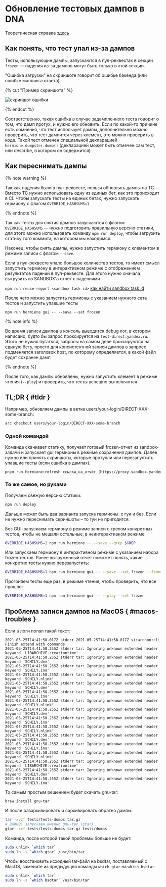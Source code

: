 # Обновление тестовых дампов в DNA
Теоретическая справка [здесь](tests-under-the-hood.md)

## Как понять, что тест упал из-за дампов

Тесты, использующие дампы, запускаются в пул-реквестах в секции `frozen` — падения из-за дампов могут быть только в этой секции.

"Ошибка загрузки" на скриншоте говорит об ошибке бэкенда (или ошибке маппинга ответа).

{% cut "Пример скриншота" %}

![скриншот ошибки](./assets/test-dump-error.png)

{% endcut %}

Соответственно, такая ошибка в случае задампленного теста говорит о том, что дамп протух, и нужно его обновить.
Если по какой-то причине есть сомнения, что тест использует дампы, дополнительно можно проверить, что тест дампится через клемент, это можно проверить в коде. Такой тест отмечен специальной декларацией `hermione.dumpster.dump()` (декларацией может быть отмечен сам тест, или describe, в котором он содержится)

## Как переснимать дампы

{% note warning %}

Так как падения были в пул-реквесте, нельзя обновлять дампы на ТС. Вместо ТС нужно использовать одну из единых бет, как это происходит в CI. Чтобы запускать тесты на единых бетах, нужно запускать гермиону с флагом `OVERRIDE_HASHSUMS=1`

{% endnote %}

Так как тесты для снятия дампов запускаются с флагом `OVERRIDE_HASHSUMS` — нужно подготовить правильную версию статики, для этого можно использовать команду `npm run deploy`, чтобы загрузить статику того коммита, на котором мы находимся.

Наконец, чтобы снять дампы, нужно запустить гермиону с клементом в режиме записи с флагом `--save`.

Если в пул-реквесте упало большое количество тестов, то имеет смысл запустить гермиону в интерактивном режиме с отображением результатов падений в пул-реквесте. Для этого нужно сначала выгрузить из SANDBOX'а отчет с падениями

`npm run reuse-report <sandbox task id>`
[как найти sandbox task id](tests-reuse-report.md)

После чего можно запустить гермионы с указанием нужного сета тестов и запустить упавшие тесты

`npm run hermione gui -- --save --set frozen`

{% note info %}

Во время записи дампов в консоль выводится debug лог, в котором написано, будто бы запрос проксируется на `test-direct.yandex.ru`. Этого не нужно пугаться, запросы на самом деле проксируются на единую бету, просто для консистентной записи дампов в запросе подменяется заголовок host, по которому определяется, в какой файл будет сохранен дамп

{% endnote %}

После того, как дампы обновлены, нужно запустить клемент в режиме чтения (`--play`) и проверить, что тесты успешно выполняются

## TL;DR { #tldr }

Например, обновляем дампы в ветке users/your-login/DIRECT-XXX-some-branch:

```bash
arc checkout users/your-login/DIRECT-XXX-some-branch
```

### Одной командой

Команда скачивает статику, получает готовый frozen-отчет из sandbox-задачи и запускает gui гермионы в режиме сохранения дампов.
Далее нужно или принять скриншоты, которые протухли или перезапустить упавшие тесты (если ошибка в дампах).
```bash
pnpm run hermione:refresh ссылка_на_отчёт (https://proxy.sandbox.yandex-team.ru/2797062705/report-hermione:ci/index.html)  
```

### То же самое, но руками

Получаем свежую версию статики:

```bash
npm run deploy
```

Дальше может быть два варианта запуска гермионы: c гуи и без. Если не нужно переснимать скриншоты – то гуи не пригодится.

Без GUI: запускаем гермиону в режиме записи с грепом конкретных тестов, чтобы не мешали остальные, в неинтерактивном режиме

```bash
OVERRIDE_HASHSUMS=1 npm run hermione -- --save --grep $GREP
```

Или запускаем гермиону в интерактивном режиме c указанием набора frozen тестов. Ранее выгруженный отчет поможет понять, какие конкретно тесты нужно перезапустить:

```bash
OVERRIDE_HASHSUMS=1 npm run hermione gui -- --save --set frozen --from=ссылка_на_отчёт (https://proxy.sandbox.yandex-team.ru/2797062705/report-hermione:ci/index.html)
```

Прогоняем тесты еще раз, в режиме чтения, чтобы проверить, что все прошло:

```bash
OVERRIDE_HASHSUMS=1 npm run hermione gui -- --play --set frozen
```

## Проблема записи дампов на MacOS { #macos-troubles }

Если в логи попал такой текст:
```log
2021-05-25T14:41:58.017Z stderr 2021-05-25T14:41:58.017Z si:archon:cli Finish extend with commands
2021-05-25T14:41:58.255Z stderr tar: Ignoring unknown extended header keyword 'LIBARCHIVE.creationtime'
2021-05-25T14:41:58.255Z stderr tar: Ignoring unknown extended header keyword 'SCHILY.dev'
2021-05-25T14:41:58.255Z stderr tar: Ignoring unknown extended header keyword 'SCHILY.ino'
2021-05-25T14:41:58.255Z stderr tar: Ignoring unknown extended header keyword 'SCHILY.nlink'
2021-05-25T14:41:58.255Z stderr tar: Ignoring unknown extended header keyword 'SCHILY.dev'
2021-05-25T14:41:58.255Z stderr tar: Ignoring unknown extended header keyword 'SCHILY.ino'
2021-05-25T14:41:58.255Z stderr tar: Ignoring unknown extended header keyword 'SCHILY.nlink'
2021-05-25T14:41:58.255Z stderr tar: Ignoring unknown extended header keyword 'SCHILY.dev'
2021-05-25T14:41:58.255Z stderr tar: Ignoring unknown extended header keyword 'SCHILY.ino'
2021-05-25T14:41:58.255Z stderr tar: Ignoring unknown extended header keyword 'SCHILY.nlink'
2021-05-25T14:41:58.255Z stderr tar: Ignoring unknown extended header keyword 'SCHILY.dev'
2021-05-25T14:41:58.255Z stderr tar: Ignoring unknown extended header keyword 'SCHILY.ino'
2021-05-25T14:41:58.255Z stderr tar: Ignoring unknown extended header keyword 'SCHILY.nlink'
2021-05-25T14:41:58.255Z stderr tar: Ignoring unknown extended header keyword 'LIBARCHIVE.creationtime'
2021-05-25T14:41:58.255Z stderr tar: Ignoring unknown extended header keyword 'SCHILY.dev'
2021-05-25T14:41:58.255Z stderr tar: Ignoring unknown extended header keyword 'SCHILY.ino'
```

То самым простым решением будет скачать gnu-tar:

```
brew install gnu-tar
```

И после разархивировать и сархивировать обратно дампы:

```sh
tar -xvzf tests/tests-dumps.tar.gz
# ВАЖНО! запускаем именно gnu-tar (gtar)
gtar -zcf tests/tests-dumps.tar.gz tests/dumps
```

Команда, после которой такой проблемы больше не будет:

```sh
sudo unlink `which tar`
sudo ln -s `which gtar` /usr/bin/tar
```

Чтобы восстановить исходный tar-файл на bsdtar, поставляемый с MacOS, замените из предыдущей команды ```which gtar``` на ```which bsdtar```:

```sh
sudo unlink `which tar`
sudo ln -s `which bsdtar` /usr/bin/tar
```
